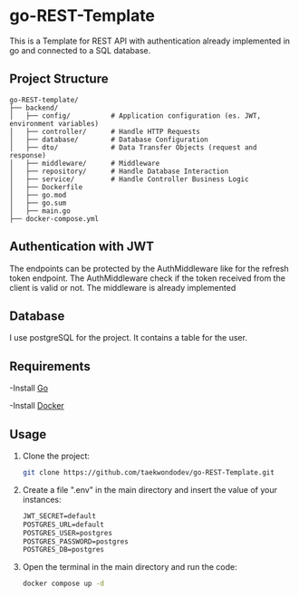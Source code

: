 # go-REST-Template
This is a Template for REST API with authentication already implemented in go and connected to a SQL database.

## Project Structure

```
go-REST-template/
├── backend/
│   ├── config/          # Application configuration (es. JWT, environment variables)
│   ├── controller/      # Handle HTTP Requests
│   ├── database/        # Database Configuration
│   ├── dto/             # Data Transfer Objects (request and response)
│   ├── middleware/      # Middleware
│   ├── repository/      # Handle Database Interaction
│   ├── service/         # Handle Controller Business Logic
│   ├── Dockerfile       
│   ├── go.mod           
│   ├── go.sum           
│   ├── main.go         
├── docker-compose.yml   
```

## Authentication with JWT

The endpoints can be protected by the AuthMiddleware like for the refresh token endpoint. The AuthMiddleware check if the token received from the client is valid or not. The middleware is already implemented

## Database

I use postgreSQL for the project. It contains a table for the user.

## Requirements

-Install [Go](https://go.dev/dl/)

-Install [Docker](https://docs.docker.com/engine/install/)

## Usage

1. Clone the project:
   ```bash
   git clone https://github.com/taekwondodev/go-REST-Template.git
   ```
3. Create a file ".env" in the main directory and insert the value of your instances:
   ```txt
   JWT_SECRET=default
   POSTGRES_URL=default
   POSTGRES_USER=postgres
   POSTGRES_PASSWORD=postgres
   POSTGRES_DB=postgres
   ```
4. Open the terminal in the main directory and run the code:
   ```bash
   docker compose up -d
   ```
   
